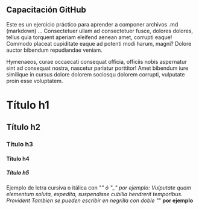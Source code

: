 ## Capacitación GitHub

Este es un ejercicio práctico para aprender a componer archivos .md (markdown) ... Consectetuer ullam ad consectetuer fusce, dolores dolores, tellus quia torquent aperiam eleifend aenean amet, corrupti eaque! Commodo placeat cupiditate eaque ad potenti modi harum, magni? Dolore auctor bibendum repudiandae veniam.

Hymenaeos, curae occaecati consequat officia, officiis nobis aspernatur sint ad consequat nostra, nascetur pariatur porttitor! Amet bibendum iure similique in cursus dolore dolorem sociosqu dolorem corrupti, vulputate proin esse voluptatem.

# Título h1
## Título h2
### Título h3
#### Título h4
##### Título h5

Ejemplo de letra cursiva o itálica con "*" ó "_" por ejemplo: _Vulputate quam elementum soluta, expedita, suspendisse cubilia hendrerit temporibus. Provident_ Tambien se pueden escribir en negrilla con doble "*" **por ejemplo**
